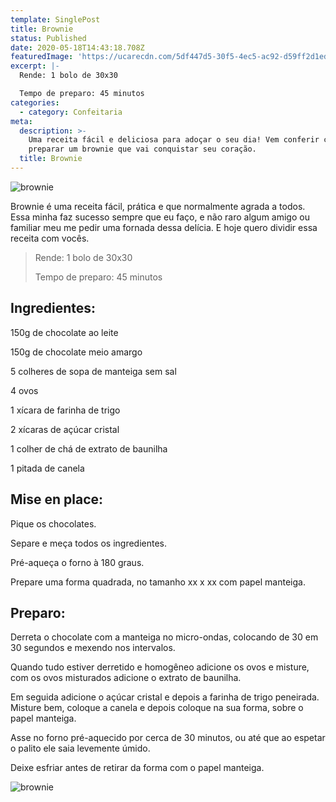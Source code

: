 ```yaml
---
template: SinglePost
title: Brownie
status: Published
date: 2020-05-18T14:43:18.708Z
featuredImage: 'https://ucarecdn.com/5df447d5-30f5-4ec5-ac92-d59ff2d1ed77/'
excerpt: |-
  Rende: 1 bolo de 30x30 

  Tempo de preparo: 45 minutos 
categories:
  - category: Confeitaria
meta:
  description: >-
    Uma receita fácil e deliciosa para adoçar o seu dia! Vem conferir como
    preparar um brownie que vai conquistar seu coração.
  title: Brownie
---
```

![brownie](https://ucarecdn.com/ccfb5428-b363-4562-beda-7f95297532a7/)

Brownie é uma receita fácil, prática e que normalmente agrada a todos. Essa minha faz sucesso sempre que eu faço, e não raro algum amigo ou familiar meu me pedir uma fornada dessa delícia. E hoje quero dividir essa receita com vocês. 



 



> Rende: 1 bolo de 30x30 
>
> 
>
> Tempo de preparo: 45 minutos 



 



## Ingredientes: 



150g de chocolate ao leite 



150g de chocolate meio amargo 



5 colheres de sopa de manteiga sem sal 



4 ovos 



1 xícara de farinha de trigo 



2 xícaras de açúcar cristal 



1 colher de chá de extrato de baunilha 



1 pitada de canela 



 

## 

## Mise en place: 



Pique os chocolates. 



Separe e meça todos os ingredientes. 



Pré-aqueça o forno à 180 graus. 



Prepare uma forma quadrada, no tamanho xx x xx com papel manteiga. 



 

## 

## Preparo: 



Derreta o chocolate com a manteiga no micro-ondas, colocando de 30 em 30 segundos e mexendo nos intervalos. 



Quando tudo estiver derretido e homogêneo adicione os ovos e misture, com os ovos misturados adicione o extrato de baunilha. 



Em seguida adicione o açúcar cristal e depois a farinha de trigo peneirada. Misture bem, coloque a canela e depois coloque na sua forma, sobre o papel manteiga. 



Asse no forno pré-aquecido por cerca de 30 minutos, ou até que ao espetar o palito ele saia levemente úmido. 



Deixe esfriar antes de retirar da forma com o papel manteiga.

![brownie](https://ucarecdn.com/13996bee-a8f2-4590-919b-f063daac896f/)

